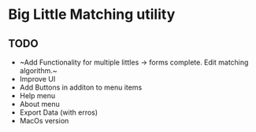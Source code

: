 Big Little Matching utility 
===========================

TODO
-----

 * ~Add Functionality for multiple littles -> forms complete. Edit matching algorithm.~
 * Improve UI
 * Add Buttons in additon to menu items
 * Help menu
 * About menu
 * Export Data (with erros)
 * MacOs version